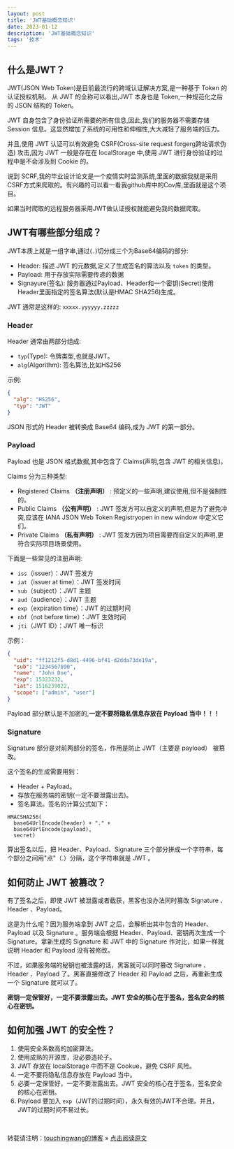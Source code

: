 ```yaml
---
layout: post
title: 'JWT基础概念知识'
date: 2023-01-12
description: 'JWT基础概念知识'
tags: '技术'
--- 
```


## 什么是JWT？
JWT(JSON Web Token)是目前最流行的跨域认证解决方案,是一种基于 Token 的认证授权机制。 从 JWT 的全称可以看出,JWT 本身也是 Token,一种规范化之后的 JSON 结构的 Token。

JWT 自身包含了身份验证所需要的所有信息,因此,我们的服务器不需要存储 Session 信息。这显然增加了系统的可用性和伸缩性,大大减轻了服务端的压力。

并且,使用 JWT 认证可以有效避免 CSRF(Cross-site request forgerg跨站请求伪造) 攻击,因为 JWT 一般是存在在 localStorage 中,使用 JWT 进行身份验证的过程中是不会涉及到 Cookie 的。

说到 SCRF,我的毕业设计论文是一个疫情实时监测系统,里面的数据我就是采用CSRF方式来爬取的。有兴趣的可以看一看我github库中的Cov库,里面就是这个项目。

如果当时爬取的远程服务器采用JWT做认证授权就能避免我的数据爬取。

## JWT有哪些部分组成？
JWT本质上就是一组字串,通过(`.`)切分成三个为Base64编码的部分:

- Header: 描述 JWT 的元数据,定义了生成签名的算法以及 `token` 的类型。
- Payload: 用于存放实际需要传递的数据
- Signayure(签名): 服务器通过Payload、Header和一个密钥(Secret)使用Header里面指定的签名算法(默认是HMAC SHA256)生成。

JWT 通常是这样的: `xxxxx.yyyyyy.zzzzz`

### Header
Header 通常由两部分组成:
- `typ`(Type): 令牌类型,也就是JWT。
- `alg`(Algorithm): 签名算法,比如HS256

示例:
```json
{
  "alg": "HS256",
  "typ": "JWT"
}
```
JSON 形式的 Header 被转换成 Base64 编码,成为 JWT 的第一部分。

### Payload
Payload 也是 JSON 格式数据,其中包含了 Claims(声明,包含 JWT 的相关信息)。

Claims 分为三种类型: 
- Registered Claims **（注册声明）** : 预定义的一些声明,建议使用,但不是强制性的。
- Public Claims **（公有声明）**  : JWT 签发方可以自定义的声明,但是为了避免冲突,应该在 IANA JSON Web Token Registryopen in new window 中定义它们。
- Private Claims **（私有声明）** : JWT 签发方因为项目需要而自定义的声明,更符合实际项目场景使用。

下面是一些常见的注册声明: 
- `iss`（issuer）：JWT 签发方
- `iat`（issuer at time）：JWT 签发时间
- `sub`（subject）：JWT 主题
- `aud`（audience）：JWT 主题
- `exp`（expiration time）：JWT 的过期时间
- `nbf`（not before time）：JWT 生效时间
- `jti`（JWT ID）：JWT 唯一标识

示例：
```json
{
  "uid": "ff1212f5-d8d1-4496-bf41-d2dda73de19a",
  "sub": "1234567890",
  "name": "John Doe",
  "exp": 15323232,
  "iat": 1516239022,
  "scope": ["admin", "user"]
}
```
Payload 部分默认是不加密的,**一定不要将隐私信息存放在 Payload 当中！！！**
### Signature
Signature 部分是对前两部分的签名，作用是防止 JWT（主要是 payload） 被篡改。

这个签名的生成需要用到：
- Header + Payload。
- 存放在服务端的密钥(一定不要泄露出去)。
- 签名算法。签名的计算公式如下：
```text
HMACSHA256(
  base64UrlEncode(header) + "." +
  base64UrlEncode(payload),
  secret)
```
算出签名以后，把 Header、Payload、Signature 三个部分拼成一个字符串，每个部分之间用"点"（.）分隔，这个字符串就是 JWT 。

## 如何防止 JWT 被篡改？
有了签名之后，即使 JWT 被泄露或者截获，黑客也没办法同时篡改 Signature 、Header 、Payload。

这是为什么呢？因为服务端拿到 JWT 之后，会解析出其中包含的 Header、Payload 以及 Signature 。服务端会根据 Header、Payload、密钥再次生成一个 Signature。拿新生成的 Signature 和 JWT 中的 Signature 作对比，如果一样就说明 Header 和 Payload 没有被修改。

不过，如果服务端的秘钥也被泄露的话，黑客就可以同时篡改 Signature 、Header 、Payload 了。黑客直接修改了 Header 和 Payload 之后，再重新生成一个 Signature 就可以了。

**密钥一定保管好，一定不要泄露出去。JWT 安全的核心在于签名，签名安全的核心在密钥。**

## 如何加强 JWT 的安全性？
1. 使用安全系数高的加密算法。
2. 使用成熟的开源库，没必要造轮子。
3. JWT 存放在 localStorage 中而不是 Cookue，避免 CSRF 风险。
4. 一定不要将隐私信息存放在 Payload 当中。
5. 必要一定保管好，一定不要泄露出去。JWT 安全的核心在于签名，签名安全的核心在密钥。
6. Payload 要加入 `exp`（JWT的过期时间），永久有效的JWT不合理。并且，JWT的过期时间不易过长。


<br>

转载请注明：[touchingwang的博客](http://touchingwang.github.io) » [点击阅读原文](http://https://github.com/touchingwang/touchingwang.github.io/tree/master/_posts/2023-01-12-JWT基础概念知识.md)<br>
